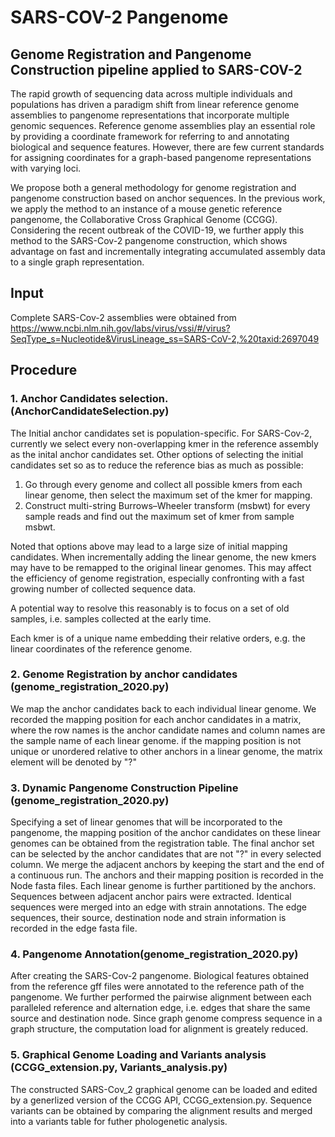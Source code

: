 # SARS-COV-2 Pangenome
## Genome Registration and Pangenome Construction pipeline applied to SARS-COV-2

The rapid growth of sequencing data across multiple individuals and populations has driven a paradigm shift from linear reference genome assemblies to 
pangenome representations that incorporate multiple genomic sequences.
Reference genome assemblies play an essential role by providing a coordinate framework for referring to and annotating biological and sequence features. 
However, there are few current standards for assigning coordinates for a graph-based pangenome representations with varying loci.

We propose both a general methodology for genome registration and pangenome construction based on anchor sequences.
In the previous work, we apply the method to an instance of a mouse genetic reference pangenome, the Collaborative Cross Graphical Genome (CCGG). 
Considering the recent outbreak of the COVID-19, we further apply this method to the SARS-Cov-2 pangenome construction, 
which shows advantage on fast and incrementally integrating accumulated assembly data to a single graph representation. 

## Input
Complete SARS-Cov-2 assemblies were obtained from 
https://www.ncbi.nlm.nih.gov/labs/virus/vssi/#/virus?SeqType_s=Nucleotide&VirusLineage_ss=SARS-CoV-2,%20taxid:2697049

## Procedure
### 1. Anchor Candidates selection.(AnchorCandidateSelection.py)
The Initial anchor candidates set is population-specific. 
For SARS-Cov-2, currently we select every non-overlapping kmer in the reference assembly as the inital anchor candidates set.
Other options of selecting the initial candidates set so as to reduce the reference bias as much as possible:
1) Go through every genome and collect all possible kmers from each linear genome, then select the maximum set of the kmer for mapping. 
2) Construct multi-string Burrows–Wheeler transform (msbwt) for every sample reads and find out the maximum set of kmer from sample msbwt.

Noted that options above may lead to a large size of initial mapping candidates. When incrementally adding the linear genome, the new kmers may have to be remapped to the original linear genomes. This may affect the efficiency of genome registration, especially confronting with a fast growing number of collected sequence data.

A potential way to resolve this reasonably is to focus on a set of old samples, i.e. samples collected at the early time. 

Each kmer is of a unique name embedding their relative orders, e.g. the linear coordinates of the reference genome.

### 2. Genome Registration by anchor candidates (genome_registration_2020.py)
We map the anchor candidates back to each individual linear genome. 
We recorded the mapping position for each anchor candidates in a matrix, where the row names is the anchor candidate names 
and column names are the sample name of each linear genome.
if the mapping position is not unique or unordered relative to other anchors in a linear genome, the matrix element will be denoted by "?"

### 3. Dynamic Pangenome Construction Pipeline (genome_registration_2020.py)
Specifying a set of linear genomes that will be incorporated to the pangenome, the mapping position of the anchor candidates 
on these linear genomes can be obtained from the registration table.
The final anchor set can be selected by the anchor candidates that are not "?" in every selected column.
We merge the adjacent anchors by keeping the start and the end of a continuous run.
The anchors and their mapping position is recorded in the Node fasta files.
Each linear genome is further partitioned by the anchors. 
Sequences between adjacent anchor pairs were extracted. Identical sequences were merged into an edge with strain annotations.
The edge sequences, their source, destination node and strain information is recorded in the edge fasta file.

### 4. Pangenome Annotation(genome_registration_2020.py)
After creating the SARS-Cov-2 pangenome. 
Biological features obtained from the reference gff files were annotated to the reference path of the pangenome.
We further performed the pairwise alignment between each paralleled reference and alternation edge, i.e. edges that share the same source and destination node.
Since graph genome compress sequence in a graph structure, the computation load for alignment is greately reduced.

### 5. Graphical Genome Loading and Variants analysis (CCGG_extension.py, Variants_analysis.py)
The constructed SARS-Cov_2 graphical genome can be loaded and edited by a generlized version of the CCGG API, CCGG_extension.py.
Sequence variants can be obtained by comparing the alignment results and merged into a variants table for futher phologenetic analysis.


